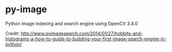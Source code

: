 # py-image
Python image indexing and search engine using OpenCV 3.4.0

Credit: http://www.pyimagesearch.com/2014/01/27/hobbits-and-histograms-a-how-to-guide-to-building-your-first-image-search-engine-in-python/
